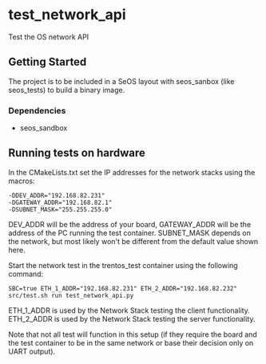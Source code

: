 # test\_network\_api

Test the OS network API

## Getting Started

The project is to be included in a SeOS layout with seos\_sanbox (like seos\_tests) to build a binary image.

### Dependencies

* seos\_sandbox


## Running tests on hardware

In the CMakeLists.txt set the IP addresses for the network stacks using the macros:
```
-DDEV_ADDR="192.168.82.231"
-DGATEWAY_ADDR="192.168.82.1"
-DSUBNET_MASK="255.255.255.0"
```
DEV_ADDR will be the address of your board, GATEWAY_ADDR will be the address of the PC running the test container. SUBNET_MASK depends on the network, but most likely won't be different from the default value shown here.

Start the network test in the trentos_test container using the following command:

```
SBC=true ETH_1_ADDR="192.168.82.231" ETH_2_ADDR="192.168.82.232" src/test.sh run test_network_api.py
```

ETH_1_ADDR is used by the Network Stack testing the client functionality.
ETH_2_ADDR is used by the Network Stack testing the server functionality.

Note that not all test will function in this setup (if they require the board and the test container to be in the same network or base their decision only on UART output).